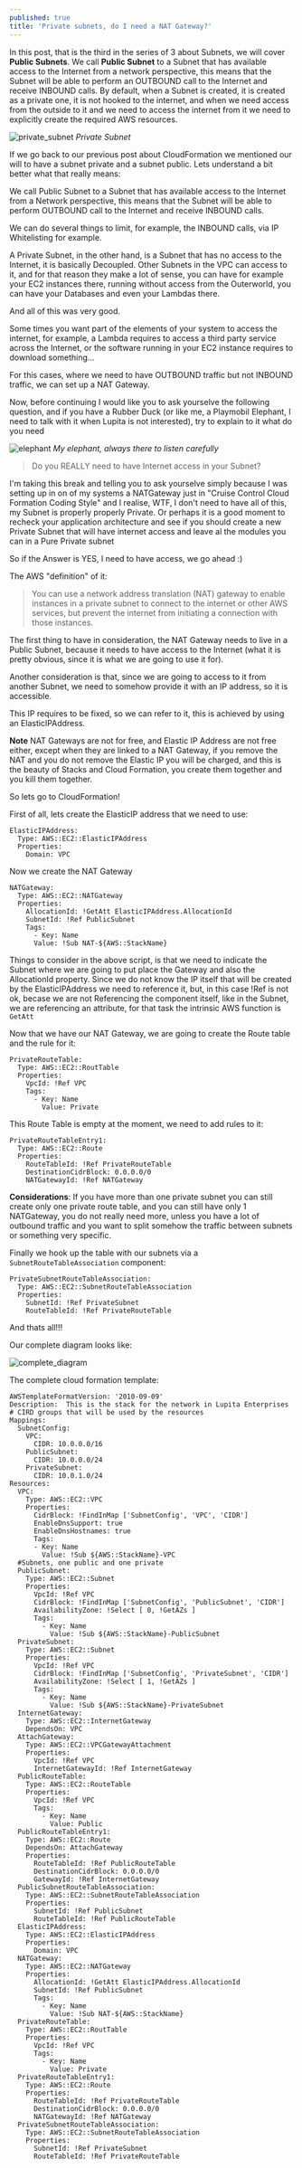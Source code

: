 ```yaml
---
published: true
title: 'Private subnets, do I need a NAT Gateway?'
---
```

In this post, that is the third in the series of 3 about Subnets, we will cover **Public Subnets**. We call **Public Subnet** to a Subnet that has available access to the Internet from a network perspective, this means that the Subnet will be able to perform an OUTBOUND call to the Internet and receive INBOUND calls. By default, when a Subnet is created, it is created as a private one, it is not hooked to the internet, and when we need access from the outside to it and we need to access the internet from it we need to explicitly create the required AWS resources.

![private_subnet](/images/private_subnet_icon.png)
*Private Subnet*

If we go back to our previous post about CloudFormation we mentioned our will to have a subnet private and a subnet public. Lets understand a bit better what that really means:

We call Public Subnet to a Subnet that has available access to the Internet from a Network perspective, this means that the Subnet will be able to perform OUTBOUND call to the Internet and receive INBOUND calls.

We can do several things to limit, for example, the INBOUND calls, via IP Whitelisting for example.

A Private Subnet, in the other hand, is a Subnet that has no access to the Internet, it is basically Decoupled. Other Subnets in the VPC can access to it, and for that reason they make a lot of sense, you can have for example your EC2 instances there, running without access from the Outerworld, you can have your Databases and even your Lambdas there.

And all of this was very good.

Some times you want part of the elements of your system to access the internet, for example, a Lambda requires to access a third party service across the Internet, or the software running in your EC2 instance requires to download something...

For this cases, where we need to have OUTBOUND traffic but not INBOUND traffic, we can set up a NAT Gateway.

Now, before continuing I would like you to ask yourselve the following question, and if you have a Rubber Duck (or like me, a Playmobil Elephant, I need to talk with it when Lupita is not interested), try to explain to it what do you need

![elephant](/images/elephant.jpeg)
*My elephant, always there to listen carefully*

> Do you REALLY need to have Internet access in your Subnet?

I'm taking this break and telling you to ask yourselve simply because I was setting up in on of my systems a NATGateway just in "Cruise Control Cloud Formation Coding Style" and I realise, WTF, I don't need to have all of this, my Subnet is properly properly Private. Or perhaps it is a good moment to recheck your application architecture and see if you should create a new Private Subnet that will have internet access and leave al the modules you can in a Pure Private subnet 

So if the Answer is YES, I need to have access, we go ahead :)

The AWS "definition" of it:

> You can use a network address translation (NAT) gateway to enable instances in a private subnet to connect to the internet or other AWS services, but prevent the internet from initiating a connection with those instances. 

The first thing to have in consideration, the NAT Gateway needs to live in a Public Subnet, because it needs to have access to the Internet (what it is pretty obvious, since it is what we are going to use it for).

Another consideration is that, since we are going to access to it from another Subnet, we need to somehow provide it with an IP address, so it is accessible.

This IP requires to be fixed, so we can refer to it, this is achieved by using an ElasticIPAddress.

**Note** NAT Gateways are not for free, and Elastic IP Address are not free either, except when they are linked to a NAT Gateway, if you remove the NAT and you do not remove the Elastic IP you will be charged, and this is the beauty of Stacks and Cloud Formation, you create them together and you kill them together.

So lets go to CloudFormation!

First of all, lets create the ElasticIP address that we need to use:
```
ElasticIPAddress:
  Type: AWS::EC2::ElasticIPAddress
  Properties:
    Domain: VPC
```

Now we create the NAT Gateway
```
NATGateway:
  Type: AWS::EC2::NATGateway
  Properties:
    AllocationId: !GetAtt ElasticIPAddress.AllocationId
    SubnetId: !Ref PublicSubnet
    Tags:
      - Key: Name
      Value: !Sub NAT-${AWS::StackName}
```

Things to consider in the above script, is that we need to indicate the Subnet where we are going to put place the Gateway and also the AllocationId property. Since we do not know the IP itself that will be created by the ElasticIPAddress we need to reference it, but, in this case !Ref is not ok, becase we are not Referencing the component itself, like in the Subnet, we are referencing an attribute, for that task the intrinsic AWS function is `GetAtt`

Now that we have our NAT Gateway, we are going to create the Route table and the rule for it:
```
PrivateRouteTable:
  Type: AWS::EC2::RoutTable
  Properties:
    VpcId: !Ref VPC
    Tags:
      - Key: Name
        Value: Private
```

This Route Table is empty at the moment, we need to add rules to it:
```
PrivateRouteTableEntry1:
  Type: AWS::EC2::Route
  Properties:
    RouteTableId: !Ref PrivateRouteTable
    DestinationCidrBlock: 0.0.0.0/0
    NATGatewayId: !Ref NATGateway
```

**Considerations**: If you have more than one private subnet you can still create only one private route table, and you can still have only 1 NATGateway, you do not really need more, unless you have a lot of outbound traffic and you want to split somehow the traffic between subnets or something very specific.

Finally we hook up the table with our subnets via a `SubnetRouteTableAssociation` component:
```
PrivateSubnetRouteTableAssociation:
  Type: AWS::EC2::SubnetRouteTableAssociation
  Properties:
    SubnetId: !Ref PrivateSubnet
    RouteTableId: !Ref PrivateRouteTable
```
And thats all!!!

Our complete diagram looks like:

![complete_diagram](/images/complete_network_diagram.png)

The complete cloud formation template:

```
AWSTemplateFormatVersion: '2010-09-09'
Description:  This is the stack for the network in Lupita Enterprises
# CIRD groups that will be used by the resources    
Mappings:
  SubnetConfig:
    VPC:
      CIDR: 10.0.0.0/16
    PublicSubnet:
      CIDR: 10.0.0.0/24 
    PrivateSubnet:
      CIDR: 10.0.1.0/24
Resources:
  VPC:
    Type: AWS::EC2::VPC
    Properties:
      CidrBlock: !FindInMap ['SubnetConfig', 'VPC', 'CIDR']
      EnableDnsSupport: true
      EnableDnsHostnames: true
      Tags:
      - Key: Name
        Value: !Sub ${AWS::StackName}-VPC
  #Subnets, one public and one private
  PublicSubnet:
    Type: AWS::EC2::Subnet
    Properties:
      VpcId: !Ref VPC
      CidrBlock: !FindInMap ['SubnetConfig', 'PublicSubnet', 'CIDR']
      AvailabilityZone: !Select [ 0, !GetAZs ]
      Tags:
        - Key: Name
          Value: !Sub ${AWS::StackName}-PublicSubnet
  PrivateSubnet:
    Type: AWS::EC2::Subnet
    Properties:
      VpcId: !Ref VPC
      CidrBlock: !FindInMap ['SubnetConfig', 'PrivateSubnet', 'CIDR']
      AvailabilityZone: !Select [ 1, !GetAZs ]
      Tags:
        - Key: Name
          Value: !Sub ${AWS::StackName}-PrivateSubnet
  InternetGateway:
    Type: AWS::EC2::InternetGateway
    DependsOn: VPC
  AttachGateway:
    Type: AWS::EC2::VPCGatewayAttachment
    Properties:
      VpcId: !Ref VPC
      InternetGatewayId: !Ref InternetGateway
  PublicRouteTable:
    Type: AWS::EC2::RouteTable
    Properties:
      VpcId: !Ref VPC
      Tags:
        - Key: Name
          Value: Public
  PublicRouteTableEntry1:
    Type: AWS::EC2::Route
    DependsOn: AttachGateway
    Properties:
      RouteTableId: !Ref PublicRouteTable
      DestinationCidrBlock: 0.0.0.0/0
      GatewayId: !Ref InternetGateway
  PublicSubnetRouteTableAssociation:
    Type: AWS::EC2::SubnetRouteTableAssociation
    Properties:
      SubnetId: !Ref PublicSubnet
      RouteTableId: !Ref PublicRouteTable
  ElasticIPAddress:
    Type: AWS::EC2::ElasticIPAddress
    Properties:
      Domain: VPC
  NATGateway:
    Type: AWS::EC2::NATGateway
    Properties:
      AllocationId: !GetAtt ElasticIPAddress.AllocationId
      SubnetId: !Ref PublicSubnet
      Tags:
        - Key: Name
          Value: !Sub NAT-${AWS::StackName}
  PrivateRouteTable:
    Type: AWS::EC2::RoutTable
    Properties:
      VpcId: !Ref VPC
      Tags:
        - Key: Name
          Value: Private
  PrivateRouteTableEntry1:
    Type: AWS::EC2::Route
    Properties:
      RouteTableId: !Ref PrivateRouteTable
      DestinationCidrBlock: 0.0.0.0/0
      NATGatewayId: !Ref NATGateway
  PrivateSubnetRouteTableAssociation:
    Type: AWS::EC2::SubnetRouteTableAssociation
    Properties:
      SubnetId: !Ref PrivateSubnet
      RouteTableId: !Ref PrivateRouteTable
```
